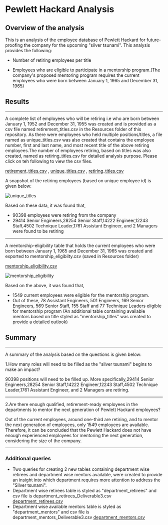 # Pewlett Hackard Analysis

## Overview of the analysis

This is an analysis of the employee database of Pewlett Hackard for future-proofing the company for the upcoming "silver tsunami". This analysis provides the following:

-  Number of retiring employees per title

- Employees who are eligible to participate in a mentorship program.(The company's proposed mentoring program requires the current employees who were born between January 1,    1965 and December 31, 1965)


## Results
---
A complete list of employees who will be retiring i.e who are born between January 1, 1952 and December 31, 1955 was created and is provided as a csv file named retirement_titles.csv in the Resources folder of this repository. As there were employees who held multiple positions/titles, a file named as unique_titles.csv was also created that contains the employee number, first and last name, and most recent title of the above retiring employees.The number of employees retiring, based on titles was also created, named as retiring_titles.csv for detailed analysis purpose. Please click on teh following to view the csv files.

[retirement_titles.csv](https://github.com/sarikahkumar/Pewlett_Hackard_new/files/7361219/retirement_titles.csv) , 
[unique_titles.csv](https://github.com/sarikahkumar/Pewlett_Hackard_new/files/7361189/unique_titles.csv) ,
[retiring_titles.csv](https://github.com/sarikahkumar/Pewlett_Hackard_new/files/7361220/retiring_titles.csv)

A snapshot of the retiring employees (based on unique employee id) is given below:

 ![unique_titles](https://user-images.githubusercontent.com/89427676/137652456-8e74334a-b378-49c0-b274-0e2888f8e986.PNG)

Based on these data, it was found that,
  - 90398 employees were retiring from the company
  - 29414 Senior Engineers,28254 Senior Staff,14222 Engineer,12243 Staff,4502 Technique Leader,1761 Assistant Engineer, and 2 Managers were found to be retiring
---
A mentorship-eligibility table that holds the current employees who were born between January 1, 1965 and December 31, 1965 was created and exported to mentorship_eligibilty.csv (saved in  Resources folder)

[mentorship_eligibility.csv](https://github.com/sarikahkumar/Pewlett_Hackard_new/files/7361193/mentorship_eligibility.csv)

![mentorship_eligibility](https://user-images.githubusercontent.com/89427676/137652504-d153e14d-5cbd-4a34-a803-414c2f287460.PNG)

Based on the above, it was found that,
  - 1549 current employees were eligible for the mentorship program.
  - Out of these, 78 Assistant Engineers, 501 Engineers, 169 Senior Engineers, 569 Senior Staff, 155 Staff and 77 Technique Leaders eligible for mentorship program (An       additional table containing available mentors based on title styled as "mentorship_titles" was created to provide a detailed outlook)

## Summary
---
A summary of the analysis based on the questions is given below:

1.How many roles will need to be filled as the "silver tsunami" begins to make an impact?

90398 positions will need to be filled up. More specifically,29414 Senior Engineers,28254 Senior Staff,14222 Engineer,12243 Staff,4502 Technique Leader,1761 Assistant Engineer, and 2 Managers are retiring.

---
2.Are there enough qualified, retirement-ready employees in the departments to mentor the next generation of Pewlett Hackard employees?

Out of the current employees, around one-third are retiring, and to mentor the next generation of employees, only 1549 employees are available. Therefore, it can be concluded that the Pewlett Hackard does not have enough experienced employees for mentoring the next generation, considering the size of the company.

---
### Additional queries
  - Two queries for creating 2 new tables containing department wise retirees and department wise mentors available, were created to provide an insight into which department    requires more attention to address the "Silver tsunami".
  - Department wise retirees table is styled as "department_retirees" and csv file is department_retirees_Deliverable3.csv 
  [department_retirees.csv](https://github.com/sarikahkumar/Pewlett_Hackard_new/files/7361235/department_retirees.csv)
  - Department wise available mentors table is styled as "department_mentors" and csv file is department_mentors_Deliverable3.csv
  [department_mentors.csv](https://github.com/sarikahkumar/Pewlett_Hackard_new/files/7361236/department_mentors.csv)
